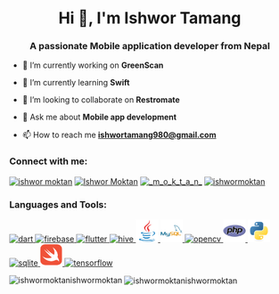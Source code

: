 <h1 align="center">Hi 👋, I'm Ishwor Tamang</h1>
<h3 align="center">A passionate Mobile application developer from Nepal</h3>



- 🔭 I’m currently working on **GreenScan**

- 🌱 I’m currently learning **Swift**

- 👯 I’m looking to collaborate on **Restromate**

- 💬 Ask me about **Mobile app development**

- 📫 How to reach me **ishwortamang980@gmail.com**

<h3 align="left">Connect with me:</h3>
<p align="left">
<a href="[https://linkedin.com/in/ishwor moktan](https://www.linkedin.com/in/ishwor-moktan-a6922019b/)" target="blank"><img align="center" src="https://raw.githubusercontent.com/rahuldkjain/github-profile-readme-generator/master/src/images/icons/Social/linked-in-alt.svg" alt="ishwor moktan" height="30" width="40" /></a>
<a href="[https://fb.com/ishwor moktan](https://www.facebook.com/Deceibhra/)" target="blank"><img align="center" src="https://raw.githubusercontent.com/rahuldkjain/github-profile-readme-generator/master/src/images/icons/Social/facebook.svg" alt="Ishwor Moktan" height="30" width="40" /></a>
<a href="https://instagram.com/_m_o_k_t_a_n_" target="blank"><img align="center" src="https://raw.githubusercontent.com/rahuldkjain/github-profile-readme-generator/master/src/images/icons/Social/instagram.svg" alt="_m_o_k_t_a_n_" height="30" width="40" /></a>
<a href="[https://www.youtube.com/c/ishwormoktan](https://www.youtube.com/channel/UCNVDOrPFl3fQ5-v5Tt_DikQ)" target="blank"><img align="center" src="https://raw.githubusercontent.com/rahuldkjain/github-profile-readme-generator/master/src/images/icons/Social/youtube.svg" alt="ishwormoktan" height="30" width="40" /></a>
</p>

<h3 align="left">Languages and Tools:</h3>
<p align="left"> <a href="https://dart.dev" target="_blank" rel="noreferrer"> <img src="https://www.vectorlogo.zone/logos/dartlang/dartlang-icon.svg" alt="dart" width="40" height="40"/> </a> <a href="https://firebase.google.com/" target="_blank" rel="noreferrer"> <img src="https://www.vectorlogo.zone/logos/firebase/firebase-icon.svg" alt="firebase" width="40" height="40"/> </a> <a href="https://flutter.dev" target="_blank" rel="noreferrer"> <img src="https://www.vectorlogo.zone/logos/flutterio/flutterio-icon.svg" alt="flutter" width="40" height="40"/> </a> <a href="https://hive.apache.org/" target="_blank" rel="noreferrer"> <img src="https://www.vectorlogo.zone/logos/apache_hive/apache_hive-icon.svg" alt="hive" width="40" height="40"/> </a> <a href="https://www.java.com" target="_blank" rel="noreferrer"> <img src="https://raw.githubusercontent.com/devicons/devicon/master/icons/java/java-original.svg" alt="java" width="40" height="40"/> </a> <a href="https://www.mysql.com/" target="_blank" rel="noreferrer"> <img src="https://raw.githubusercontent.com/devicons/devicon/master/icons/mysql/mysql-original-wordmark.svg" alt="mysql" width="40" height="40"/> </a> <a href="https://opencv.org/" target="_blank" rel="noreferrer"> <img src="https://www.vectorlogo.zone/logos/opencv/opencv-icon.svg" alt="opencv" width="40" height="40"/> </a> <a href="https://www.php.net" target="_blank" rel="noreferrer"> <img src="https://raw.githubusercontent.com/devicons/devicon/master/icons/php/php-original.svg" alt="php" width="40" height="40"/> </a> <a href="https://www.python.org" target="_blank" rel="noreferrer"> <img src="https://raw.githubusercontent.com/devicons/devicon/master/icons/python/python-original.svg" alt="python" width="40" height="40"/> </a> <a href="https://www.sqlite.org/" target="_blank" rel="noreferrer"> <img src="https://www.vectorlogo.zone/logos/sqlite/sqlite-icon.svg" alt="sqlite" width="40" height="40"/> </a> <a href="https://developer.apple.com/swift/" target="_blank" rel="noreferrer"> <img src="https://raw.githubusercontent.com/devicons/devicon/master/icons/swift/swift-original.svg" alt="swift" width="40" height="40"/> </a> <a href="https://www.tensorflow.org" target="_blank" rel="noreferrer"> <img src="https://www.vectorlogo.zone/logos/tensorflow/tensorflow-icon.svg" alt="tensorflow" width="40" height="40"/> </a> </p>

<p><img align="left" src="https://github-readme-stats.vercel.app/api/top-langs?username=ishwormoktanishwormoktan&show_icons=true&locale=en&layout=compact" alt="ishwormoktanishwormoktan" /></p>

<p>&nbsp;<img align="center" src="https://github-readme-stats.vercel.app/api?username=ishwormoktanishwormoktan&show_icons=true&locale=en" alt="ishwormoktanishwormoktan" /></p>
